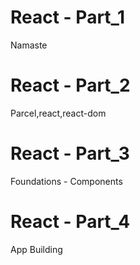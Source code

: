 # React - Part_1
Namaste

# React - Part_2
Parcel,react,react-dom

# React - Part_3
Foundations - Components

# React - Part_4
App Building